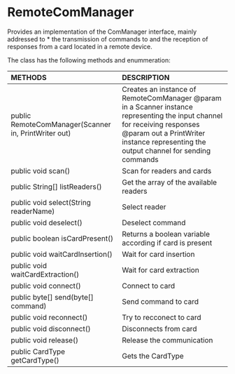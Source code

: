 # RemoteComManager
Provides an implementation of the ComManager interface, mainly addressed to  * the transmission of commands to and the reception of responses from a card located in a remote device.

The class has the following methods and enummeration:

|METHODS                                       |DESCRIPTION                                                                                        |
|:---------------------------------------------|:--------------------------------------------------------------------------------------------------|
|public RemoteComManager(Scanner in, PrintWriter out)|Creates an instance of RemoteComManager @param in a Scanner instance representing the input channel for receiving responses @param out a PrintWriter instance representing the output channel for sending commands|
|public void scan()|Scan for readers and cards|
|public String[] listReaders()|Get the array of the available readers|
|public void select(String readerName)|Select reader|
|public void deselect()|Deselect command|
|public boolean isCardPresent()|Returns a boolean variable according if card is present|
|public void waitCardInsertion()|Wait for card insertion|
|public void waitCardExtraction()|Wait for card extraction|
|public void connect()|Connect to card|
|public byte[] send(byte[] command)|Send command to card| 
|public void reconnect()|Try to recconect to card|
|public void disconnect()|Disconnects from card|
|public void release()|Release the communication|
|public CardType getCardType()|Gets the CardType|

